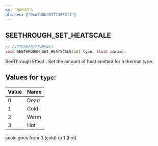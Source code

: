 ```yaml
---
ns: GRAPHICS
aliases: ["0xd7d0b00177485411"]
---
```

## SEETHROUGH_SET_HEATSCALE

```c
// 0xD7D0B00177485411
void SEETHROUGH_SET_HEATSCALE(int type, float param);
```

SeeThrough Effect : Set the amount of heat emitted for a thermal type.

## Values for `type`:
| Value | Name |
| --- | --- |
| 0 | Dead |
| 1 | Cold |
| 2 | Warm |
| 3 | Hot |


scale goes from 0 (cold) to 1 (hot)


